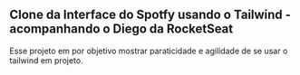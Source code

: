 ## Clone da Interface do Spotfy usando o Tailwind - acompanhando o Diego da RocketSeat
Esse projeto em por objetivo mostrar paraticidade e agilidade de se usar o tailwind em projeto.
